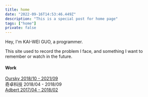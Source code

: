 ```yaml
---
title: home
date: "2022-09-16T14:53:46.449Z"
description: "This is a special post for home page"
tags: ["home"]
private: false
---
```


Hey, I'm KAI-WEI GUO, a programmer.

This site used to record the problem I face, and something I want to remember or watch in the future.

#### Work

<a class="filling-item" href="https://www.oursky.com" rel="noopener noreferrer" target="_blank">
  <span>Oursky</span>
  <span class="filling"></span>
  <span>2018/10 - 2021/09</span>
</a>
<div class="filling-item">
  <span>奇卓科技</span>
  <span class="filling"></span>
  <span>2018/04 - 2018/09</span>
</div>
<a class="filling-item" href="https://www.adbertech.com" rel="noopener noreferrer" target="_blank">
  <span>Adbert</span>
  <span class="filling"></span>
  <span>2017/04 - 2018/02</span>
</div>
